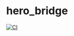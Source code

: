 # hero_bridge

[![CI](https://github.com/tue-robotics/hero_bridge/actions/workflows/main.yml/badge.svg)](https://github.com/tue-robotics/hero_bridge/actions/workflows/main.yml)
